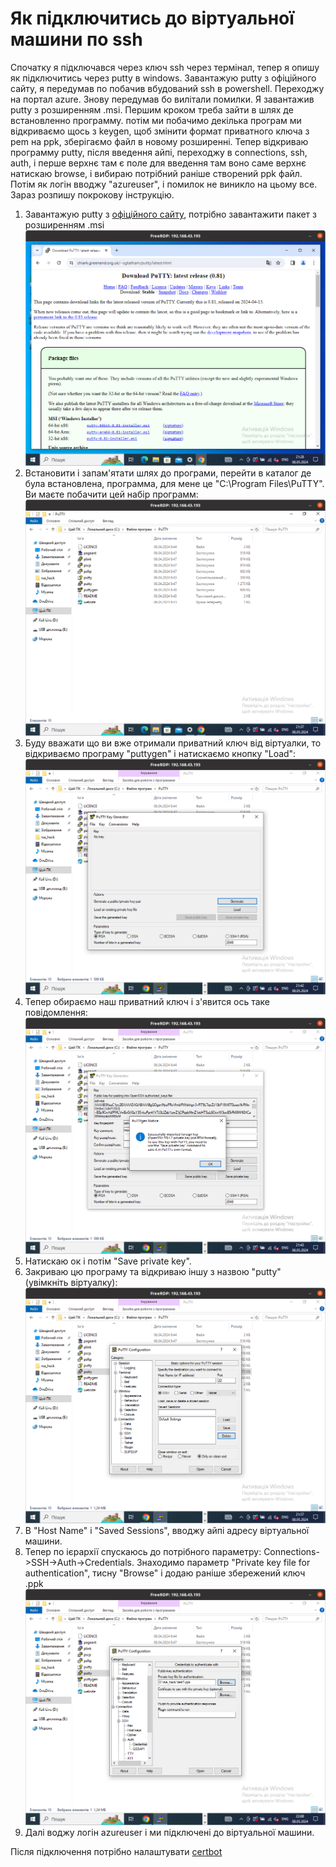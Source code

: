 # Як підключитись до віртуальної машини по ssh
Спочатку я підключався через ключ ssh через термінал, тепер я опишу як підключитись через
putty в windows. Завантажую putty з офіційного сайту, я передумав по побачив
вбудований ssh в powershell. Переходжу на портал azure. Знову передумав бо вилітали помилки.
Я завантажив putty з розширенням .msi. Першим кроком треба зайти в шлях
де встановленно программу. потім ми побачимо декілька програм ми відкриваємо щось
з keygen, щоб змінити формат приватного ключа з pem на ppk, 
зберігаємо файл в новому розширенні. Тепер відкриваю программу putty, після
введення айпі, переходжу в connections, ssh, auth, і перше верхнє там є
поле для введення там воно саме верхнє натискаю browse, і вибираю потрібний
раніше створений ppk файл. Потім як логін вводжу "azureuser", і помилок не
виникло на цьому все. Зараз розпишу покрокову інструкцію.
1. Завантажую putty з [офіційного сайту](https://www.chiark.greenend.org.uk/~sgtatham/putty/latest.html),
потрібно завантажити пакет з розширенням .msi
![alt](putty/download_putty.png)
2. Встановити і запам'ятати шлях до програми, перейти в каталог де була встановлена,
программа, для мене це "C:\Program Files\PuTTY". Ви маєте побачити цей набір программ:
![alt](putty/view_prog.png)
3. Буду вважати що ви вже отримали приватний ключ від віртуалки,
то відкриваємо програму "puttygen" і натискаємо кнопку "Load":
![alt](putty/menu_puttygen.png)
4. Тепер обираємо наш приватний ключ і з'явится ось таке повідомлення:
![alt](putty/putty_notice.png)
5. Натискаю ок і потім "Save private key".
6. Закриваю цю програму та відкриваю іншу з назвою "putty" (увімкніть віртуалку):
![alt](putty/menu_putty.png)
7. В "Host Name" і "Saved Sessions", вводжу айпі адресу віртуальної машини.
8. Тепер по ієрархії спускаюсь до потрібного параметру:
Connections->SSH->Auth->Credentials. Знаходимо параметр "Private key file for authentication",
тисну "Browse" і додаю раніше збережений ключ .ppk
![alt](putty/paste_privatekey.png)
9. Далі воджу логін azureuser і ми підключені до віртуальної машини.

Після підключення потрібно налаштувати [certbot](certbot.md)
